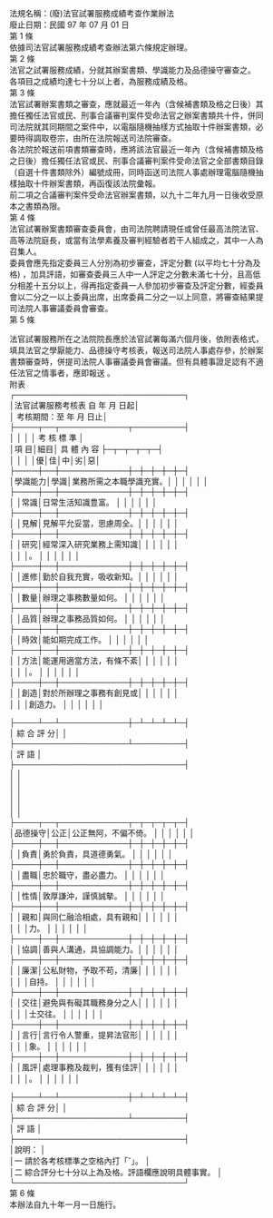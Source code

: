 法規名稱：(廢)法官試署服務成績考查作業辦法  
廢止日期：民國 97 年 07 月 01 日  
第 1 條  
依據司法官試署服務成績考查辦法第六條規定辦理。  
第 2 條  
法官之試署服務成績，分就其辦案書類、學識能力及品德操守審查之。  
各項目之成績均達七十分以上者，為服務成績及格。  
第 3 條  
法官試署辦案書類之審查，應就最近一年內（含候補書類及格之日後）其  
擔任獨任法官或民、刑事合議審判案件受命法官之辦案書類共十件，併同  
司法院就其同期間之案件中，以電腦隨機抽樣方式抽取十件辦案書類，必  
要時得調取卷宗，由所在法院報送司法院審查。  
各法院於報送前項書類審查時，應將該法官最近一年內（含候補書類及格  
之日後）擔任獨任法官或民、刑事合議審判案件受命法官之全部書類目錄  
（自選十件書類除外）編號成冊，同時函送司法院人事處辦理電腦隨機抽  
樣抽取十件辦案書類，再函復該法院彙報。  
前二項之合議審判案件受命法官辦案書類，以九十二年九月一日後收受原  
本之書類為限。  
第 4 條  
法官試署辦案書類審查委員會，由司法院聘請現任或曾任最高法院法官、  
高等法院庭長，或當有法學素養及審判經驗者若干人組成之，其中一人為  
召集人。  
委員會應先指定委員三人分別為初步審查，評定分數 (以平均七十分為及  
格) ，加具評語，如審查委員三人中一人評定之分數未滿七十分，且高低  
分相差十五分以上，得再指定委員一人參加初步審查及評定分數，經委員  
會以二分之一以上委員出席，出席委員二分之一以上同意，將審查結果提  
司法院人事審議委員會審查。  
第 5 條  


法官試署服務所在之法院院長應於法官試署每滿六個月後，依附表格式，  
填具法官之學厭能力、品德操守考核表，報送司法院人事處存參，於辦案  
書類審查時，併提司法院人事審議委員會審議。但有具體事證足認有不適  
任法官之情事者，應即報送 。  
附表  
┌──────────────────────────────┐  
│法官試署服務考核表 自 年 月 日起│  
│ 考核期間：至 年 月 日止│  
├────┬──┬────────────┬─────────┤  
│ │ │ │ 考 核 標 準 │  
│項 目│細目│ 具 體 內 容 ├─┬─┬─┬─┬─┤  
│ │ │ │優│佳│中│劣│惡│  
├────┼──┼────────────┼─┼─┼─┼─┼─┤  
│學識能力│學識│業務所需之本職學識充實。│ │ │ │ │ │  
├────┼──┼────────────┼─┼─┼─┼─┼─┤  
│ │常識│日常生活知識豊富。 │ │ │ │ │ │  
├────┼──┼────────────┼─┼─┼─┼─┼─┤  
│ │見解│見解平允妥當，思慮周全。│ │ │ │ │ │  
├────┼──┼────────────┼─┼─┼─┼─┼─┤  
│ │研究│經常深入研究業務上需知識│ │ │ │ │ │  
│ │ │。 │ │ │ │ │ │  
├────┼──┼────────────┼─┼─┼─┼─┼─┤  
│ │進修│勤於自我充實，吸收新知。│ │ │ │ │ │  
├────┼──┼────────────┼─┼─┼─┼─┼─┤  
│ │數量│辦理之事務數量如何。 │ │ │ │ │ │  
├────┼──┼────────────┼─┼─┼─┼─┼─┤  
│ │品質│辦理之事務品質如何。 │ │ │ │ │ │  
├────┼──┼────────────┼─┼─┼─┼─┼─┤  
│ │時效│能如期完成工作。 │ │ │ │ │ │  
├────┼──┼────────────┼─┼─┼─┼─┼─┤  
│ │方法│能運用適當方法，有條不紊│ │ │ │ │ │  
│ │ │。 │ │ │ │ │ │  
├────┼──┼────────────┼─┼─┼─┼─┼─┤  
│ │創造│對於所辦理之事務有創見或│ │ │ │ │ │  
│ │ │創造力。 │ │ │ │ │ │  


├────┴──┴────────────┼─┴─┴─┴─┴─┤  
│ 綜 合 評 分│ │  
├────────────────────┴─────────┤  
│ 評 語 │  
├──────────────────────────────┤  
│ │  
│ │  
│ │  
│ │  
│ │  
├────┬──┬────────────┬─┬─┬─┬─┬─┤  
│品德操守│公正│公正無阿，不偏不倚。 │ │ │ │ │ │  
├────┼──┼────────────┼─┼─┼─┼─┼─┤  
│ │負責│勇於負責，具道德勇氣。 │ │ │ │ │ │  
├────┼──┼────────────┼─┼─┼─┼─┼─┤  
│ │盡職│忠於職守，盡必盡力。 │ │ │ │ │ │  
├────┼──┼────────────┼─┼─┼─┼─┼─┤  
│ │性情│敦厚謙沖，謹慎誠摰。 │ │ │ │ │ │  
├────┼──┼────────────┼─┼─┼─┼─┼─┤  
│ │親和│與同仁融洽相處，具有親和│ │ │ │ │ │  
│ │ │力。 │ │ │ │ │ │  
├────┼──┼────────────┼─┼─┼─┼─┼─┤  
│ │協調│善與人溝通，具協調能力。│ │ │ │ │ │  
├────┼──┼────────────┼─┼─┼─┼─┼─┤  
│ │廉潔│公私財物，予取不苟，清廉│ │ │ │ │ │  
│ │ │自持。 │ │ │ │ │ │  
├────┼──┼────────────┼─┼─┼─┼─┼─┤  
│ │交往│避免與有礙其職務身分之人│ │ │ │ │ │  
│ │ │士交往。 │ │ │ │ │ │  
├────┼──┼────────────┼─┼─┼─┼─┼─┤  
│ │言行│言行令人警重，提昇法官形│ │ │ │ │ │  
│ │ │象。 │ │ │ │ │ │  
├────┼──┼────────────┼─┼─┼─┼─┼─┤  
│ │風評│處理事務及裁判，獲有佳評│ │ │ │ │ │  
│ │ │。 │ │ │ │ │ │  


├────┴──┴────────────┼─┴─┴─┴─┴─┤  
│ 綜 合 評 分│ │  
├────────────────────┴─────────┤  
│ 評 語 │  
├──────────────────────────────┤  
│說明： │  
│一 請於各考核標準之空格內打「ˇ」。 │  
│二 綜合評分七十分以上為及格。評語欄應說明具體事實。 │  
└──────────────────────────────┘  
第 6 條  
本辦法自九十年一月一日施行。  


